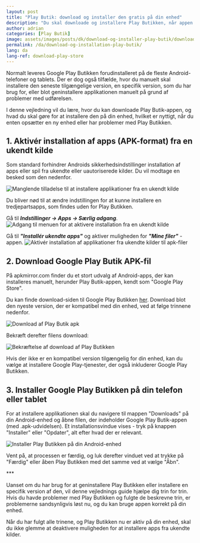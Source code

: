 ```yaml
---
layout: post
title: "Play Butik: download og installer den gratis på din enhed"
description: "Du skal downloade og installere Play Butikken, når appen stopper med at virke, eller den ikke findes på din Android-enhed. Her er hvad du skal gøre for at få den gratis!"
author: adrian
categories: [Play Butik]
image: assets/images/posts/dk/download-og-installer-play-butik/download-og-installation-af-play-butikken.webp
permalink: /da/download-og-installation-play-butik/
lang: da
lang-ref: download-play-store
---
```


Normalt leveres Google Play Butikken forudinstalleret på de fleste Android-telefoner og tablets. Der er dog også tilfælde, hvor du manuelt skal installere den seneste tilgængelige version, en specifik version, som du har brug for, eller blot geninstallere applikationen manuelt på grund af problemer med udførelsen.

I denne vejledning vil du lære, hvor du kan downloade Play Butik-appen, og hvad du skal gøre for at installere den på din enhed, hvilket er nyttigt, når du enten opsætter en ny enhed eller har problemer med Play Butikken.

## 1. Aktivér installation af apps (APK-format) fra en ukendt kilde

Som standard forhindrer Androids sikkerhedsindstillinger installation af apps eller spil fra ukendte eller uautoriserede kilder. Du vil modtage en besked som den nedenfor.

<img alt="Manglende tilladelse til at installere applikationer fra en ukendt kilde" title="Manglende tilladelse til at installere applikationer fra en ukendt kilde" loading="lazy" class="article-image medium-width-img" src="{{site.baseurl}}/assets/images/posts/dk/download-og-installer-play-butik/fejl-ved-installation-fra-ukendt-kilde.webp">

Du bliver nød til at ændre indstillingen for at kunne installere en tredjepartsapps, som findes uden for Play Butikken.

Gå til **_Indstillinger → Apps → Særlig adgang_**.
<img alt="Adgang til menuen for at aktivere installation fra en ukendt kilde" title="Adgang til menuen for at aktivere installation fra en ukendt kilde" loading="lazy" class="article-image large-width-img" src="{{site.baseurl}}/assets/images/posts/dk/download-og-installer-play-butik/indstillinger-til-aktivering-af-installation-fra-ukendte-kilder.webp">

Gå til **_"Installér ukendte apps"_** og aktiver muligheden for **_"Mine filer"_** -appen.
<img alt="Aktivér installation af applikationer fra ukendte kilder til apk-filer" title="Aktivér installation af applikationer fra ukendte kilder til apk-filer" loading="lazy" class="article-image large-width-img" src="{{site.baseurl}}/assets/images/posts/dk/download-og-installer-play-butik/aktiver-installation-af-apk-fra-ukendte-kilder.webp">

## 2. Download Google Play Butik APK-fil

På apkmirror.com finder du et stort udvalg af Android-apps, der kan installeres manuelt, herunder Play Butik-appen, kendt som "Google Play Store".

Du kan finde download-siden til Google Play Butikken [her](https://www.apkmirror.com/apk/google-inc/google-play-store/). Download blot den nyeste version, der er kompatibel med din enhed, ved at følge trinnene nedenfor.

<img alt="Download af Play Butik apk" title="Download af Play Butik apk" loading="lazy" class="article-image large-width-img" src="{{site.baseurl}}/assets/images/posts/en/download-install-play-store/download-play-store.webp">

Bekræft derefter filens download:

<img alt="Bekræftelse af download af Play Butikken" title="Bekræftelse af download af Play Butikken" loading="lazy" class="article-image medium-width-img" src="{{site.baseurl}}/assets/images/posts/dk/download-og-installer-play-butik/bekræft-play-butik-download.webp">

Hvis der ikke er en kompatibel version tilgængelig for din enhed, kan du vælge at installere Google Play-tjenester, der også inkluderer Google Play Butikken.

## 3. Installer Google Play Butikken på din telefon eller tablet

For at installere applikationen skal du navigere til mappen "Downloads" på din Android-enhed og åbne filen, der indeholder Google Play Butik-appen (med .apk-udvidelsen). Et installationsvindue vises - tryk på knappen "Installer" eller "Opdater", alt efter hvad der er relevant.

<img alt="Installer Play Butikken på din Android-enhed" title="Installer Play Butikken på din Android-enhed" loading="lazy" class="article-image medium-width-img" src="{{site.baseurl}}/assets/images/posts/dk/download-og-installer-play-butik/installer-play-butik-apk.webp">

Vent på, at processen er færdig, og luk derefter vinduet ved at trykke på "Færdig" eller åben Play Butikken med det samme ved at vælge "Åbn".

<div class="post-bottom-stars">***</div>

Uanset om du har brug for at geninstallere Play Butikken eller installere en specifik version af den, vil denne vejlednings guide hjælpe dig trin for trin. Hvis du havde problemer med Play Butikken og fulgte de beskrevne trin, er problemerne sandsynligvis løst nu, og du kan bruge appen korrekt på din enhed.

Når du har fulgt alle trinene, og Play Butikken nu er aktiv på din enhed, skal du ikke glemme at deaktivere muligheden for at installere apps fra ukendte kilder.
